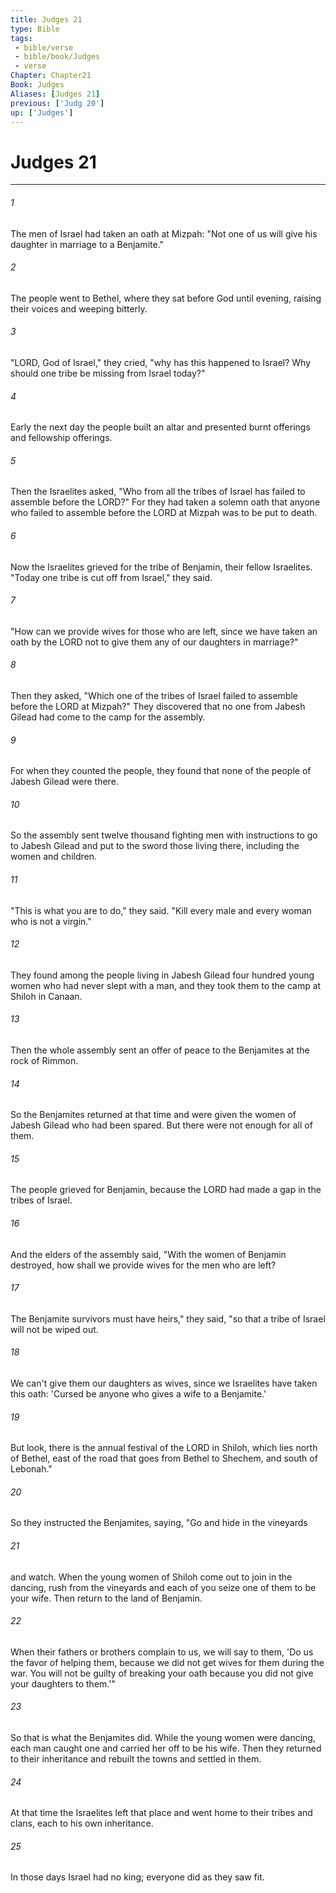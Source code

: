 ```yaml
---
title: Judges 21
type: Bible
tags:
 - bible/verse
 - bible/book/Judges
 - verse
Chapter: Chapter21
Book: Judges
Aliases: [Judges 21]
previous: ['Judg 20']
up: ['Judges']
---
```

# Judges 21

***


###### 1 
The men of Israel had taken an oath at Mizpah: "Not one of us will give his daughter in marriage to a Benjamite." 

###### 2 
The people went to Bethel, where they sat before God until evening, raising their voices and weeping bitterly. 

###### 3 
"LORD, God of Israel," they cried, "why has this happened to Israel? Why should one tribe be missing from Israel today?" 

###### 4 
Early the next day the people built an altar and presented burnt offerings and fellowship offerings. 

###### 5 
Then the Israelites asked, "Who from all the tribes of Israel has failed to assemble before the LORD?" For they had taken a solemn oath that anyone who failed to assemble before the LORD at Mizpah was to be put to death. 

###### 6 
Now the Israelites grieved for the tribe of Benjamin, their fellow Israelites. "Today one tribe is cut off from Israel," they said. 

###### 7 
"How can we provide wives for those who are left, since we have taken an oath by the LORD not to give them any of our daughters in marriage?" 

###### 8 
Then they asked, "Which one of the tribes of Israel failed to assemble before the LORD at Mizpah?" They discovered that no one from Jabesh Gilead had come to the camp for the assembly. 

###### 9 
For when they counted the people, they found that none of the people of Jabesh Gilead were there. 

###### 10 
So the assembly sent twelve thousand fighting men with instructions to go to Jabesh Gilead and put to the sword those living there, including the women and children. 

###### 11 
"This is what you are to do," they said. "Kill every male and every woman who is not a virgin." 

###### 12 
They found among the people living in Jabesh Gilead four hundred young women who had never slept with a man, and they took them to the camp at Shiloh in Canaan. 

###### 13 
Then the whole assembly sent an offer of peace to the Benjamites at the rock of Rimmon. 

###### 14 
So the Benjamites returned at that time and were given the women of Jabesh Gilead who had been spared. But there were not enough for all of them. 

###### 15 
The people grieved for Benjamin, because the LORD had made a gap in the tribes of Israel. 

###### 16 
And the elders of the assembly said, "With the women of Benjamin destroyed, how shall we provide wives for the men who are left? 

###### 17 
The Benjamite survivors must have heirs," they said, "so that a tribe of Israel will not be wiped out. 

###### 18 
We can't give them our daughters as wives, since we Israelites have taken this oath: 'Cursed be anyone who gives a wife to a Benjamite.' 

###### 19 
But look, there is the annual festival of the LORD in Shiloh, which lies north of Bethel, east of the road that goes from Bethel to Shechem, and south of Lebonah." 

###### 20 
So they instructed the Benjamites, saying, "Go and hide in the vineyards 

###### 21 
and watch. When the young women of Shiloh come out to join in the dancing, rush from the vineyards and each of you seize one of them to be your wife. Then return to the land of Benjamin. 

###### 22 
When their fathers or brothers complain to us, we will say to them, 'Do us the favor of helping them, because we did not get wives for them during the war. You will not be guilty of breaking your oath because you did not give your daughters to them.'" 

###### 23 
So that is what the Benjamites did. While the young women were dancing, each man caught one and carried her off to be his wife. Then they returned to their inheritance and rebuilt the towns and settled in them. 

###### 24 
At that time the Israelites left that place and went home to their tribes and clans, each to his own inheritance. 

###### 25 
In those days Israel had no king; everyone did as they saw fit. 
